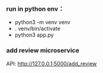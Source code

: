### run in python env：

* python3 -m venv venv
* . venv/bin/activate
* python3 app.py

### add review microservice
API: http://127.0.0.1:5000/add_review
